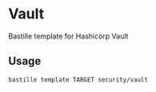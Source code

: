 # Vault
Bastille template for Hashicorp Vault

## Usage
```shell
bastille template TARGET security/vault
```
